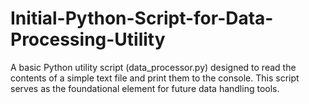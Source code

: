 # Initial-Python-Script-for-Data-Processing-Utility
A basic Python utility script (data_processor.py) designed to read the contents of a simple text file and print them to the console. This script serves as the foundational element for future data handling tools.

